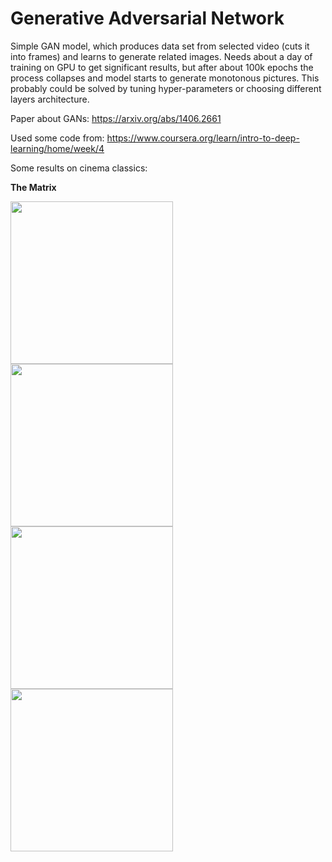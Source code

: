 # Generative Adversarial Network

Simple GAN model, which produces data set from selected video (cuts it into frames) and learns to generate related images.
Needs about a day of training on GPU to get significant results, but after about 100k epochs the process collapses and model starts to generate monotonous pictures. This probably could be solved by tuning hyper-parameters or choosing different layers architecture.

Paper about GANs: https://arxiv.org/abs/1406.2661

Used some code from: https://www.coursera.org/learn/intro-to-deep-learning/home/week/4

Some results on cinema classics: 

**The Matrix**

<img src="/images/martix_1.png" height="260"/><img src="/images/martix_2.png" height="260"/><img src="/images/martix_3.png" height="260"/><img src="/images/martix_4.png" height="260"/>



